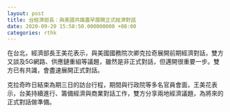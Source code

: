 ```yaml
---
layout: post
title: 台經濟部長：與美國共識盡早展開正式經濟對話
date: 2020-09-20 15:58:50.000000000 +08:00
categories: rthk
---
```


在台北，經濟部長王美花表示，與美國國務院次卿克拉奇展開前期經濟對話，雙方又談及5G網路、供應鏈重組等議題，雖然是非正式對話，但邁開很重要一步。雙方已有共識，會盡速展開正式對話。

克拉奇昨日結束為期三日的訪台行程，期間與行政院等多名官員會面，王美花表示，台美持續進行、籌備經濟與商業對話工作，雙方分享兩地經濟議題，為將來的正式對話做準備。
